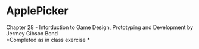 # ApplePicker
 
Chapter 28 - Intorduction to Game Design, Prototyping and Development by Jermey Gibson Bond\
*Completed as in class exercise *
